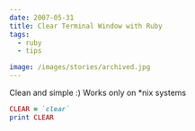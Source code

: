 ```yaml
---
date: 2007-05-31
title: Clear Terminal Window with Ruby
tags:
  - ruby
  - tips

image: /images/stories/archived.jpg
---
```


Clean and simple :)
Works only on *nix systems

```ruby
CLEAR = `clear`
print CLEAR
```
